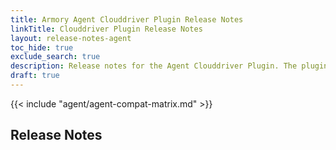 ```yaml
---
title: Armory Agent Clouddriver Plugin Release Notes
linkTitle: Clouddriver Plugin Release Notes
layout: release-notes-agent
toc_hide: true
exclude_search: true
description: Release notes for the Agent Clouddriver Plugin. The plugin runs as part of your Armory Enterprise or Spinnaker instance and communicates with the Agent service. 
draft: true
---
```


{{< include "agent/agent-compat-matrix.md" >}}

## Release Notes